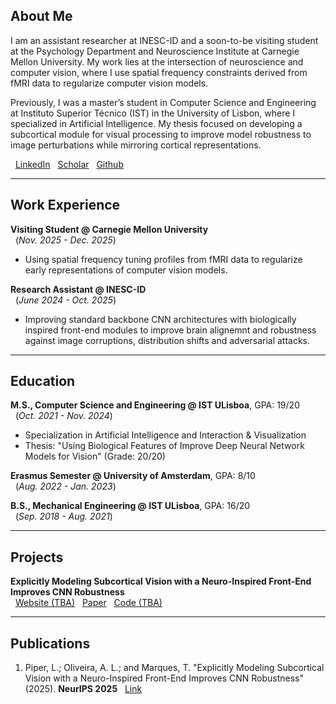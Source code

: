 ## **About Me**

I am an assistant researcher at INESC-ID and a soon-to-be visiting student at the Psychology Department and Neuroscience Institute at Carnegie Mellon University. My work lies at the intersection of neuroscience and computer vision, where I use spatial frequency constraints derived from fMRI data to regularize computer vision models.

Previously, I was a master’s student in Computer Science and Engineering at Instituto Superior Técnico (IST) in the University of Lisbon, where I specialized in Artificial Intelligence. My thesis focused on developing a subcortical module for visual processing to improve model robustness to image perturbations while mirroring cortical representations.

&nbsp; [LinkedIn](https://www.linkedin.com/in/lucas-piper/) &nbsp; [Scholar](https://scholar.google.com/citations?user=0s2P6TAAAAAJ) &nbsp; [Github](https://github.com/lucaspiper99)

---

## **Work Experience**

**Visiting Student @ Carnegie Mellon University** <br> &nbsp; (_Nov. 2025 - Dec. 2025_)
- Using spatial frequency tuning profiles from fMRI data to regularize early representations of computer vision models.

**Research Assistant @ INESC-ID** <br> &nbsp; (_June 2024 - Oct. 2025_)
- Improving standard backbone CNN architectures with biologically inspired front-end modules to improve brain alignemnt and robustness against image corruptions, distribution shifts and adversarial attacks.

---

## **Education**

**M.S., Computer Science and Engineering	@ IST ULisboa**, GPA: 19/20 <br> &nbsp; (_Oct. 2021 - Nov. 2024_)
  - Specialization in Artificial Intelligence and Interaction & Visualization
  - Thesis: "Using Biological Features of Improve Deep Neural Network Models for Vision" (Grade: 20/20)

**Erasmus Semester @ University of Amsterdam**, GPA: 8/10 <br> &nbsp; (_Aug. 2022 - Jan. 2023_)

**B.S., Mechanical Engineering @ IST ULisboa**, GPA: 16/20 <br> &nbsp; (_Sep. 2018 - Aug. 2021_)

---
## **Projects**

**Explicitly Modeling Subcortical Vision with a Neuro-Inspired Front-End Improves CNN Robustness** <br> &nbsp; [Website (TBA)](#) &nbsp; [Paper](https://arxiv.org/abs/2506.03089) &nbsp; [Code (TBA)](#)

---

## **Publications**

1. Piper, L.; Oliveira, A. L.; and Marques, T. "Explicitly Modeling Subcortical Vision with a Neuro-Inspired Front-End Improves CNN Robustness" (2025). **NeurIPS 2025** &nbsp; [Link](https://arxiv.org/abs/2506.03089)

